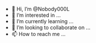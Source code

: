 - 👋 Hi, I’m @Nobody000L
- 👀 I’m interested in ...
- 🌱 I’m currently learning ...
- 💞️ I’m looking to collaborate on ...
- 📫 How to reach me ...

<!---
Nobody000L/Nobody000L is a ✨ special ✨ repository because its `README.md` (this file) appears on your GitHub profile.
You can click the Preview link to take a look at your changes.
--->

